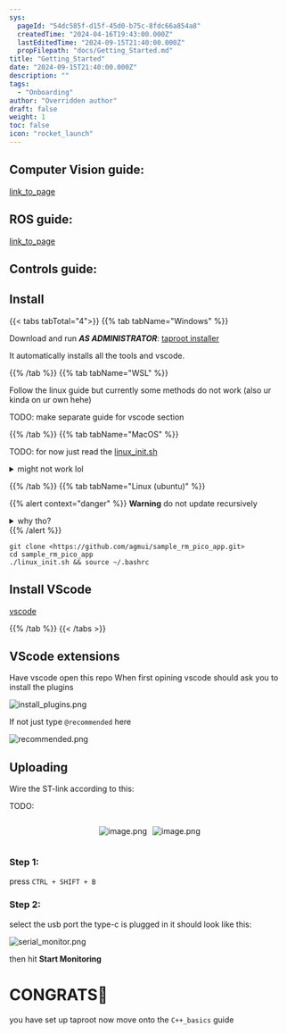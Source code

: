 ```yaml
---
sys:
  pageId: "54dc585f-d15f-45d0-b75c-8fdc66a854a8"
  createdTime: "2024-04-16T19:43:00.000Z"
  lastEditedTime: "2024-09-15T21:40:00.000Z"
  propFilepath: "docs/Getting_Started.md"
title: "Getting_Started"
date: "2024-09-15T21:40:00.000Z"
description: ""
tags:
  - "Onboarding"
author: "Overridden author"
draft: false
weight: 1
toc: false
icon: "rocket_launch"
---
```


## Computer Vision guide:

[link_to_page](86d45bc0-388b-4d26-8848-44f255f73d0e)

## ROS guide:

[link_to_page](3c76c1de-ec8f-46d6-8b0a-294005edc2d5)

## Controls guide:

## Install

{{< tabs tabTotal="4">}}
{{% tab tabName="Windows" %}}

Download and run _**AS ADMINISTRATOR**_: [taproot installer](https://github.com/Thornbots/TeachingFreshies/releases/tag/1.0)

It automatically installs all the tools and vscode.

{{% /tab %}}
{{% tab tabName="WSL" %}}

Follow the linux guide but currently some methods do not work (also ur kinda on ur own hehe)

TODO: make separate guide for vscode section

{{% /tab %}}
{{% tab tabName="MacOS" %}}

TODO: for now just read the [linux_init.sh](https://github.com/agmui/sample_rm_pico_app/blob/main/linux_init.sh)

<details>
<summary>might not work lol</summary>

`brew install libusb pkg-config`

Next install: [vscode](https://code.visualstudio.com/Download)

</details>

{{% /tab %}}
{{% tab tabName="Linux (ubuntu)" %}}

{{% alert context="danger" %}}
**Warning** do not update recursively
<details>
<summary>why tho?</summary>
There are some submodules that may go on for a while (like tinyusb) and I highly
recommend you don't need to get them.
If you want to see what submodules I update just look in `linux_init.sh`
</details>
{{% /alert %}}

```shell
git clone <https://github.com/agmui/sample_rm_pico_app.git>
cd sample_rm_pico_app
./linux_init.sh && source ~/.bashrc
```

## Install VScode

[vscode](https://code.visualstudio.com/Download)

{{% /tab %}}
{{< /tabs >}}

## VScode extensions

Have vscode open this repo
When first opining vscode should ask you to install the plugins

![install_plugins.png](https://prod-files-secure.s3.us-west-2.amazonaws.com/d518164a-d88e-44d1-a4ee-3adb3bd8bce0/89bd30f0-1825-4e77-867b-0a41ce370880/install_plugins.png?X-Amz-Algorithm=AWS4-HMAC-SHA256&X-Amz-Content-Sha256=UNSIGNED-PAYLOAD&X-Amz-Credential=ASIAZI2LB4664SA7N5ES%2F20250306%2Fus-west-2%2Fs3%2Faws4_request&X-Amz-Date=20250306T090842Z&X-Amz-Expires=3600&X-Amz-Security-Token=IQoJb3JpZ2luX2VjEOH%2F%2F%2F%2F%2F%2F%2F%2F%2F%2FwEaCXVzLXdlc3QtMiJIMEYCIQDj1qY6s0cvSTzo8n5o7dGeWCw5p0xHT1f6nCWUdvqIGgIhANgPnKXzGwcxTz100egp262mwwfcikE6N2SnfnpILtVCKv8DCCkQABoMNjM3NDIzMTgzODA1IgxudvCfLlqUOkRP3JQq3AOTsDTpH%2Bi40KEIAO%2B%2B8XCiRRqyQIBxkaxC2DZWvhjbKwOEjSimO2H%2BVW%2BG1Pt4GQg084ddz%2BmQik1BR59pdQ60tsO%2FmlOZh4SIsAX5H11eeUQBLV3Nf6Acj4gy5f4frp4EB0ZnYLLFcJGt6HOqni3t6CLR0mcR5dwWdy0Xir2uxz3hYQB6bHFunY8Vf1SL4mH9h6aA5q0COc2csDM2k9OUlWl7jIkfnm3WhQ09ZoBQw2tPttqo63Xf6DMW4K59I%2B0pWTv%2BW3gB6pZywtEjah6uFW1ewY6SG3%2FRgE6Tojkj1NOz0XvQutcfRGKp7uyrOuPzSRJMBVu33bRqbMy8ZeCijvGEmXf0n1eFw%2BdK5PrCTQ6DBb4Rer4EpTWvjycw14FN6bXg6ckxT9YzfaNTk8XXZpF%2FWTCbjs1hnTxCm4AQCrBxgNWNKK1yZPfd5KU%2FbnltTvGYqHyc9lqkanT%2By98KfXD8TIImu%2BrLL6V3cUa%2FebG2rUPXvw1z%2Bm9OR3J1NqJkzOxftPOA181cF81hdYMWZXiNBkuYMrcsZUsgVH4PQUvlzKI%2BAzYUauaM1mPrj8uF3uxu%2FRVB39L6dZ%2FF5%2B7d4tjcmRjwPvHAhvqUsv8TqpJftI9ndQK%2BYoL3nzDPtKW%2BBjqkAQYATAhNHadB%2BKz1EB8vYW34nv65vlhHrS6v8PsK%2F7Mi6gJplanTmpzaCoRNHoaBBP6Xs3ijjJmPSv07oK5tFsP5OzB8rzAumR1919%2BS01%2B6FHBuVZ2ibd2jO7flOW4XoIJC4qoKHXRCeuN9hJaweD6Z%2BGxSakIivyiHadrogTAtnFemO8U6dpxSpqda0XM5nnoL1Y0mmlDNswuBxkkPVeTztotW&X-Amz-Signature=ec1e229ae8aa563f3bcd7f29a58b799ec50cd270e88e51de384291a6ec0fccea&X-Amz-SignedHeaders=host&x-id=GetObject)

If not just type `@recommended` here  

![recommended.png](https://prod-files-secure.s3.us-west-2.amazonaws.com/d518164a-d88e-44d1-a4ee-3adb3bd8bce0/61e661e9-5d85-4dfc-be0d-8d2097a5e793/recommended.png?X-Amz-Algorithm=AWS4-HMAC-SHA256&X-Amz-Content-Sha256=UNSIGNED-PAYLOAD&X-Amz-Credential=ASIAZI2LB4664SA7N5ES%2F20250306%2Fus-west-2%2Fs3%2Faws4_request&X-Amz-Date=20250306T090842Z&X-Amz-Expires=3600&X-Amz-Security-Token=IQoJb3JpZ2luX2VjEOH%2F%2F%2F%2F%2F%2F%2F%2F%2F%2FwEaCXVzLXdlc3QtMiJIMEYCIQDj1qY6s0cvSTzo8n5o7dGeWCw5p0xHT1f6nCWUdvqIGgIhANgPnKXzGwcxTz100egp262mwwfcikE6N2SnfnpILtVCKv8DCCkQABoMNjM3NDIzMTgzODA1IgxudvCfLlqUOkRP3JQq3AOTsDTpH%2Bi40KEIAO%2B%2B8XCiRRqyQIBxkaxC2DZWvhjbKwOEjSimO2H%2BVW%2BG1Pt4GQg084ddz%2BmQik1BR59pdQ60tsO%2FmlOZh4SIsAX5H11eeUQBLV3Nf6Acj4gy5f4frp4EB0ZnYLLFcJGt6HOqni3t6CLR0mcR5dwWdy0Xir2uxz3hYQB6bHFunY8Vf1SL4mH9h6aA5q0COc2csDM2k9OUlWl7jIkfnm3WhQ09ZoBQw2tPttqo63Xf6DMW4K59I%2B0pWTv%2BW3gB6pZywtEjah6uFW1ewY6SG3%2FRgE6Tojkj1NOz0XvQutcfRGKp7uyrOuPzSRJMBVu33bRqbMy8ZeCijvGEmXf0n1eFw%2BdK5PrCTQ6DBb4Rer4EpTWvjycw14FN6bXg6ckxT9YzfaNTk8XXZpF%2FWTCbjs1hnTxCm4AQCrBxgNWNKK1yZPfd5KU%2FbnltTvGYqHyc9lqkanT%2By98KfXD8TIImu%2BrLL6V3cUa%2FebG2rUPXvw1z%2Bm9OR3J1NqJkzOxftPOA181cF81hdYMWZXiNBkuYMrcsZUsgVH4PQUvlzKI%2BAzYUauaM1mPrj8uF3uxu%2FRVB39L6dZ%2FF5%2B7d4tjcmRjwPvHAhvqUsv8TqpJftI9ndQK%2BYoL3nzDPtKW%2BBjqkAQYATAhNHadB%2BKz1EB8vYW34nv65vlhHrS6v8PsK%2F7Mi6gJplanTmpzaCoRNHoaBBP6Xs3ijjJmPSv07oK5tFsP5OzB8rzAumR1919%2BS01%2B6FHBuVZ2ibd2jO7flOW4XoIJC4qoKHXRCeuN9hJaweD6Z%2BGxSakIivyiHadrogTAtnFemO8U6dpxSpqda0XM5nnoL1Y0mmlDNswuBxkkPVeTztotW&X-Amz-Signature=a51d8ec0b6534b8ddad1fb30fbf0acdf050a37da31277ebb1b925d5e3d4eaf6d&X-Amz-SignedHeaders=host&x-id=GetObject)

## Uploading

Wire the ST-link according to this:

TODO:

<div style="display: flex;flex-direction: row; column-gap:10px; max-width: 630px;justify-content: center;">
<div>

![image.png](https://prod-files-secure.s3.us-west-2.amazonaws.com/d518164a-d88e-44d1-a4ee-3adb3bd8bce0/210ecb78-1116-4d7b-b9b7-2292f66fa2c2/image.png?X-Amz-Algorithm=AWS4-HMAC-SHA256&X-Amz-Content-Sha256=UNSIGNED-PAYLOAD&X-Amz-Credential=ASIAZI2LB4663XXV72XG%2F20250306%2Fus-west-2%2Fs3%2Faws4_request&X-Amz-Date=20250306T090849Z&X-Amz-Expires=3600&X-Amz-Security-Token=IQoJb3JpZ2luX2VjEOH%2F%2F%2F%2F%2F%2F%2F%2F%2F%2FwEaCXVzLXdlc3QtMiJHMEUCIQC%2BF6GjQoIpdmyv12TaAfgwa3e23lBdrI%2BV%2Fshud8VjgAIgSjNIyrdGAfjE1TKpa%2FJrdQ7Yi8didPLgQR4nrW3WOUUq%2FwMIKRAAGgw2Mzc0MjMxODM4MDUiDGkSdv%2FeJ3xgjVxvyircAySmNU8Irx8Gps2DUewlxB5kDzKSnBi37FzFONtL8D5vGKpRyJx2qXYW1pRg9tf%2FvmvyEhVs9CBVNWQ1%2FcJPhGfV4C%2BLYIYzdOzGA6BcYRESgL9O6WSooomwUDzcyDAher1aQmKD%2FGgzh8sqQILdE3RIMveV5szKNoynyWithllEgkoY%2FRVElzQDCiFQF9YN2hJ3%2FCD2MlKAyIUbmWGJnDT9fwGfd4jizsGhfVd9DOLy%2F%2Bbu1pLQbP7TlP5k4RX3vVPiozqMOqNqESJiSjpMpK1Me067%2FoLEuEtq%2FyjiFT%2Fl%2FMoKRIBqvSXbuTly4H7MaJktza%2FtTW5K3E%2FlMT8RV%2BIcLk%2F5rw%2Fd5XCNVNh4Kq6nz2G%2BeMXUkKK3T%2FbcciQ%2BksQNPmgeXW6IyegkntOoJkjw4tIKbge8uaEdtIeZ%2BPMDiQBbSrnT0Nt051qdtMU9T%2B93FfzsBbI24lqTy%2FLtst%2FH2kkpYCio7KfITOVVtl9rZ%2FPt7IXq1fmgxdOIg2yn53Q705vtHpQNsufVA%2BN3VuVcNXbWT82igvZ7reP0b5Wdk4m90KooACEAp%2F6U2UTvQMT9dzM7pwvVhbxTgyL%2FimR34NpXrajAjtFMWq5cEReCn8%2FasLBiMNPmnzItMLm1pb4GOqUB2BJBlWOH3WFQSlk%2F34RzW2UB1IzY67umG%2FqbIcM2OiMPofza3%2B7U5KxD0Y1QJ9jP6nqyBJgYLORCMo4JeILiPO3IwH5Otuqn98qaNAHEj66qWJwmuub06NqGJthL5zGWE677XkRY0XaagbeYkXbo%2B8RApI1EWfGtzold%2FR%2FPWI1vMc7fbWP4z%2F6JOyHGsocaPFjE%2BmZB6RqVcwRaNFpJRtylteU9&X-Amz-Signature=ebc85143e0f20ab6bbf23b2fb3b81143954a2b31544ef73b5091578258632c98&X-Amz-SignedHeaders=host&x-id=GetObject)

</div>
<div>

![image.png](https://prod-files-secure.s3.us-west-2.amazonaws.com/d518164a-d88e-44d1-a4ee-3adb3bd8bce0/33a0fd0f-8ca6-4a86-8e09-26e95ded1fff/image.png?X-Amz-Algorithm=AWS4-HMAC-SHA256&X-Amz-Content-Sha256=UNSIGNED-PAYLOAD&X-Amz-Credential=ASIAZI2LB466SSWEWHIH%2F20250306%2Fus-west-2%2Fs3%2Faws4_request&X-Amz-Date=20250306T090851Z&X-Amz-Expires=3600&X-Amz-Security-Token=IQoJb3JpZ2luX2VjEOH%2F%2F%2F%2F%2F%2F%2F%2F%2F%2FwEaCXVzLXdlc3QtMiJHMEUCID2RqiE3Jav6okBBpuF26ySFqbOU3VpdNV6TdtBnr8KTAiEA1o0WocOIFtRTQepLV3Yo3mP7Fgwe2xfh98wnAFsx4LAq%2FwMIKRAAGgw2Mzc0MjMxODM4MDUiDNOK23aFevooE7Lz4SrcA6SjDiSpZQAIqfMJB8H%2F4Bus3bdp%2BtZJedWpRLFJtzSGEmRdWZIguzW1Dnxs8YkhoGpxkSzGa96ejOkU8iFM%2B7NswGdjBOm7breUSuveUxRXnXeGiQw85Q7hG%2Bg85SSbsy2oLH3BZzvMsxJ22EeFgO03LJjm9uC2uC9Vb92g3YPownWmQT6wb3mw3qL%2FS89GM%2BEzpMY4AOQ7XLbDeoIA7H0Dtt7GqCD5hiFZM5NGQxXldSNyFeueC1E7VcClkHaeB92VAvRhXVxkCimWdXTevVPBBX2QN0Qy5qhwCiHKAZ8bpgDZRMi09qP6YlckHdUwmAX8CTfwmAAKifHzM0oW7N4CX2PbRM8hsba7IsyQLxSDmzMcmi34CrcFek35RubCV4QjEZMsa4kcg%2BAqReYxs2vdOjdTW7e248KyVj4VQlw5JYJTyEojzmNC%2B1BCcMPjneoV%2B1oplN0kTGtDS0teh9mfUdBe3pgj1DrMA3pjYyUsXvJ3bPeAPvTNiFAizQtQoo4X8f790yQ4nSnrzn0yURytCqadQE58fOCuEExwIJADgG661%2BdaXaW7nPYRXPKTu3tnhOOsR7jsL9L6z7Ja0S7jQMH6aLVJ2c26ngGoxGnj27m3rqgOUYtbk%2BVwMOS0pb4GOqUBk6rI7D6Vrx4pA3QZQFuXR5i0ndxbplJX4a4sqPiiMxBmcLHmw09p%2FEc4kCXwtVoNinREB%2BhXCZSW2kWEkSmCPMVqsUt%2F6Ex8IRRlII71jdWa%2FDwSFT1lpM8G9nB8Ry5CpH9%2BBmfnOizhn3oShog2Zkpyj2x67WfCmidsfwkbbIp4hzkrrl6FIgh3w%2FAMFElBkObDt3iuxZrxRLE7MgFtQ4nikVM3&X-Amz-Signature=abec4a9958e65b6f2240db5f01f3299a54d0a66721126b23b66f5aea9f3c511b&X-Amz-SignedHeaders=host&x-id=GetObject)

</div>
</div>

### Step 1:

press `CTRL + SHIFT + B`

### Step 2:

select the usb port the type-c is plugged in it should look like this:

![serial_monitor.png](https://prod-files-secure.s3.us-west-2.amazonaws.com/d518164a-d88e-44d1-a4ee-3adb3bd8bce0/f03f4774-05d4-4393-b6a0-d5efb6d315ab/serial_monitor.png?X-Amz-Algorithm=AWS4-HMAC-SHA256&X-Amz-Content-Sha256=UNSIGNED-PAYLOAD&X-Amz-Credential=ASIAZI2LB4664SA7N5ES%2F20250306%2Fus-west-2%2Fs3%2Faws4_request&X-Amz-Date=20250306T090842Z&X-Amz-Expires=3600&X-Amz-Security-Token=IQoJb3JpZ2luX2VjEOH%2F%2F%2F%2F%2F%2F%2F%2F%2F%2FwEaCXVzLXdlc3QtMiJIMEYCIQDj1qY6s0cvSTzo8n5o7dGeWCw5p0xHT1f6nCWUdvqIGgIhANgPnKXzGwcxTz100egp262mwwfcikE6N2SnfnpILtVCKv8DCCkQABoMNjM3NDIzMTgzODA1IgxudvCfLlqUOkRP3JQq3AOTsDTpH%2Bi40KEIAO%2B%2B8XCiRRqyQIBxkaxC2DZWvhjbKwOEjSimO2H%2BVW%2BG1Pt4GQg084ddz%2BmQik1BR59pdQ60tsO%2FmlOZh4SIsAX5H11eeUQBLV3Nf6Acj4gy5f4frp4EB0ZnYLLFcJGt6HOqni3t6CLR0mcR5dwWdy0Xir2uxz3hYQB6bHFunY8Vf1SL4mH9h6aA5q0COc2csDM2k9OUlWl7jIkfnm3WhQ09ZoBQw2tPttqo63Xf6DMW4K59I%2B0pWTv%2BW3gB6pZywtEjah6uFW1ewY6SG3%2FRgE6Tojkj1NOz0XvQutcfRGKp7uyrOuPzSRJMBVu33bRqbMy8ZeCijvGEmXf0n1eFw%2BdK5PrCTQ6DBb4Rer4EpTWvjycw14FN6bXg6ckxT9YzfaNTk8XXZpF%2FWTCbjs1hnTxCm4AQCrBxgNWNKK1yZPfd5KU%2FbnltTvGYqHyc9lqkanT%2By98KfXD8TIImu%2BrLL6V3cUa%2FebG2rUPXvw1z%2Bm9OR3J1NqJkzOxftPOA181cF81hdYMWZXiNBkuYMrcsZUsgVH4PQUvlzKI%2BAzYUauaM1mPrj8uF3uxu%2FRVB39L6dZ%2FF5%2B7d4tjcmRjwPvHAhvqUsv8TqpJftI9ndQK%2BYoL3nzDPtKW%2BBjqkAQYATAhNHadB%2BKz1EB8vYW34nv65vlhHrS6v8PsK%2F7Mi6gJplanTmpzaCoRNHoaBBP6Xs3ijjJmPSv07oK5tFsP5OzB8rzAumR1919%2BS01%2B6FHBuVZ2ibd2jO7flOW4XoIJC4qoKHXRCeuN9hJaweD6Z%2BGxSakIivyiHadrogTAtnFemO8U6dpxSpqda0XM5nnoL1Y0mmlDNswuBxkkPVeTztotW&X-Amz-Signature=4ad78ebf2d409a20aa0c45ecf2b0268b414bef4aaeba5869b58e2be7ef0785d3&X-Amz-SignedHeaders=host&x-id=GetObject)

then hit **Start Monitoring**

# CONGRATS🎉

you have set up taproot now move onto the `C++_basics` guide

